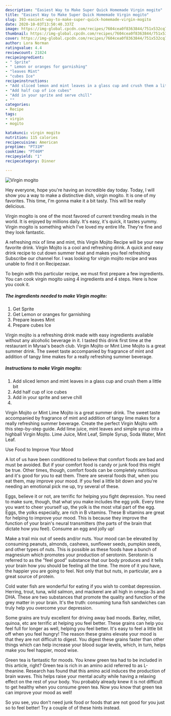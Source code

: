 ```yaml
---
description: "Easiest Way to Make Super Quick Homemade Virgin mogito"
title: "Easiest Way to Make Super Quick Homemade Virgin mogito"
slug: 393-easiest-way-to-make-super-quick-homemade-virgin-mogito
date: 2020-10-03T13:50:40.337Z
image: https://img-global.cpcdn.com/recipes/7604cea0f8363844/751x532cq70/virgin-mogito-recipe-main-photo.jpg
thumbnail: https://img-global.cpcdn.com/recipes/7604cea0f8363844/751x532cq70/virgin-mogito-recipe-main-photo.jpg
cover: https://img-global.cpcdn.com/recipes/7604cea0f8363844/751x532cq70/virgin-mogito-recipe-main-photo.jpg
author: Lora Norman
ratingvalue: 4.4
reviewcount: 21824
recipeingredient:
- " Sprite"
- " Lemon or oranges for garnishing"
- "leaves Mint"
- "cubes Ice"
recipeinstructions:
- "Add sliced lemon and mint leaves in a glass cup and crush them a little bit"
- "Add half cup of ice cubes"
- "Add in your sprite and serve chill"
- ""
categories:
- Recipe
tags:
- virgin
- mogito

katakunci: virgin mogito 
nutrition: 115 calories
recipecuisine: American
preptime: "PT31M"
cooktime: "PT46M"
recipeyield: "1"
recipecategory: Dinner

---
```



![Virgin mogito](https://img-global.cpcdn.com/recipes/7604cea0f8363844/751x532cq70/virgin-mogito-recipe-main-photo.jpg)

Hey everyone, hope you're having an incredible day today. Today, I will show you a way to make a distinctive dish, virgin mogito. It is one of my favorites. This time, I'm gonna make it a bit tasty. This will be really delicious.

Virgin mogito is one of the most favored of current trending meals in the world. It is enjoyed by millions daily. It's easy, it's quick, it tastes yummy. Virgin mogito is something which I've loved my entire life. They're fine and they look fantastic.

A refreshing mix of lime and mint, this Virgin Mojito Recipe will be your new favorite drink. Virgin Mojito is a cool and refreshing drink. A quick and easy drink recipe to cut down summer heat and makes you feel refreshing Subscribe our channel for. I was looking for virgin mojito recipe and was unable to find it on Recipezaar.


To begin with this particular recipe, we must first prepare a few ingredients. You can cook virgin mogito using 4 ingredients and 4 steps. Here is how you cook it.

<!--inarticleads1-->

##### The ingredients needed to make Virgin mogito:

1. Get  Sprite
1. Get  Lemon or oranges for garnishing
1. Prepare leaves Mint
1. Prepare cubes Ice


Virgin mojito is a refreshing drink made with easy ingredients available without any alcoholic beverage in it. I tasted this drink first time at the restaurant in Myraa&#39;s beach club. Virgin Mojito or Mint Lime Mojito is a great summer drink. The sweet taste accompanied by fragrance of mint and addition of tangy lime makes for a really refreshing summer beverage. 

<!--inarticleads2-->

##### Instructions to make Virgin mogito:

1. Add sliced lemon and mint leaves in a glass cup and crush them a little bit
1. Add half cup of ice cubes
1. Add in your sprite and serve chill
1. 


Virgin Mojito or Mint Lime Mojito is a great summer drink. The sweet taste accompanied by fragrance of mint and addition of tangy lime makes for a really refreshing summer beverage. Create the perfect Virgin Mojito with this step-by-step guide. Add lime juice, mint leaves and simple syrup into a highball Virgin Mojito. Lime Juice, Mint Leaf, Simple Syrup, Soda Water, Mint Leaf. 

Use Food to Improve Your Mood


A lot of us have been conditioned to believe that comfort foods are bad and must be avoided. But if your comfort food is candy or junk food this might be true. Other times, though, comfort foods can be completely nutritious and it's good for you to eat them. There are several foods that, when you eat them, may improve your mood. If you feel a little bit down and you're needing an emotional pick me up, try several of these.

Eggs, believe it or not, are terrific for helping you fight depression. You need to make sure, though, that what you make includes the egg yolk. Every time you want to cheer yourself up, the yolk is the most vital part of the egg. Eggs, the yolks especially, are rich in B vitamins. These B vitamins are great for helping to improve your mood. This is because they improve the function of your brain's neural transmitters (the parts of the brain that dictate how you feel). Consume an egg and jolly up!

Make a trail mix out of seeds and/or nuts. Your mood can be elevated by consuming peanuts, almonds, cashews, sunflower seeds, pumpkin seeds, and other types of nuts. This is possible as these foods have a bunch of magnesium which promotes your production of serotonin. Serotonin is referred to as the "feel good" substance that our body produces and it tells your brain how you should be feeling all the time. The more of it you have, the happier you are going to feel. Not only that but nuts, in particular, are a great source of protein.

Cold water fish are wonderful for eating if you wish to combat depression. Herring, trout, tuna, wild salmon, and mackerel are all high in omega-3s and DHA. These are two substances that promote the quality and function of the grey matter in your brain. It's the truth: consuming tuna fish sandwiches can truly help you overcome your depression. 

Some grains are truly excellent for driving away bad moods. Barley, millet, quinoa, etc are terrific at helping you feel better. These grains can help you feel full for longer as well, helping you feel better. It's easy to feel a little bit off when you feel hungry! The reason these grains elevate your mood is that they are not difficult to digest. You digest these grains faster than other things which can help increase your blood sugar levels, which, in turn, helps make you feel happier, mood wise.

Green tea is fantastic for moods. You knew green tea had to be included in this article, right? Green tea is rich in an amino acid referred to as L-theanine. Research has found that this amino acid induces the production of brain waves. This helps raise your mental acuity while having a relaxing effect on the rest of your body. You probably already knew it is not difficult to get healthy when you consume green tea. Now you know that green tea can improve your mood as well!

So you see, you don't need junk food or foods that are not good for you just so to feel better! Try  a  couple of  of  these  hints  instead.

